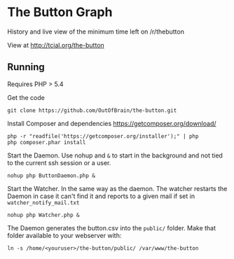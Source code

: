 
# The Button Graph

History and live view of the minimum time left on /r/thebutton

View at http://tcial.org/the-button


## Running
Requires PHP > 5.4

Get the code

	git clone https://github.com/OutOfBrain/the-button.git

Install Composer and dependencies https://getcomposer.org/download/

	php -r "readfile('https://getcomposer.org/installer');" | php
	php composer.phar install

Start the Daemon. Use nohup and `&` to start in the background and not tied to the current ssh session or a user.

	nohup php ButtonDaemon.php &

Start the Watcher. In the same way as the daemon.
The watcher restarts the Daemon in case it can't find it and reports to a given mail if set in `watcher_notify_mail.txt`

	nohup php Watcher.php &

The Daemon generates the button.csv into the `public/` folder. Make that folder available to your webserver with:

	ln -s /home/<youruser>/the-button/public/ /var/www/the-button

